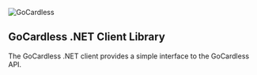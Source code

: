 ![GoCardless](https://gocardless.com/resources/logo.png)

## GoCardless .NET Client Library

The GoCardless .NET client provides a simple interface to the GoCardless API.


